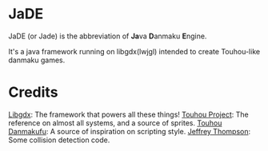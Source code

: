 # JaDE
JaDE (or Jade) is the abbreviation of **Ja**va **D**anmaku **E**ngine.

It's a java framework running on libgdx(lwjgl) intended to create Touhou-like danmaku games.

# Credits
[Libgdx](https://github.com/libgdx/libgdx): The framework that powers all these things!
[Touhou Project](https://en.touhouwiki.net/wiki/Touhou_Project): The reference on almost all systems, and a source of sprites.
[Touhou Danmakufu](https://en.touhouwiki.net/wiki/Touhou_Danmakufu): A source of inspiration on scripting style.
[Jeffrey Thompson](https://github.com/jeffThompson/CollisionDetection): Some collision detection code.